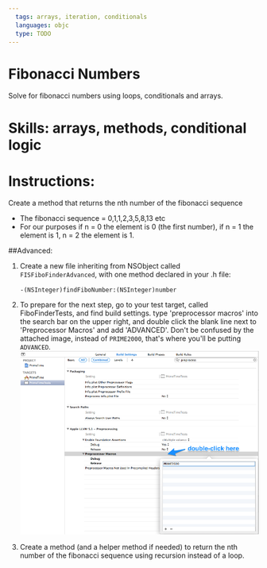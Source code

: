 ```yaml
---
  tags: arrays, iteration, conditionals
  languages: objc
  type: TODO
---
```

# Fibonacci Numbers
Solve for fibonacci numbers using loops, conditionals and arrays.

# Skills: arrays, methods, conditional logic
# Instructions: 
Create a method that returns the nth number of the fibonacci sequence 
- The fibonacci sequence = 0,1,1,2,3,5,8,13 etc 
- For our purposes if n = 0 the element is 0 (the first number), if n = 1 the element is 1, n = 2 the element is 1.

##Advanced:
1. Create a new file inheriting from NSObject called `FISFiboFinderAdvanced`,
   with one method declared in your .h file:

    ```objc
    -(NSInteger)findFiboNumber:(NSInteger)number
    ```

2. To prepare for the next step, go to your test target, called FiboFinderTests, and find build settings. type 'preprocessor macros' into the search bar on the upper right, and double click the blank line next to 'Preprocessor Macros' and add 'ADVANCED'. Don't be confused by the attached image, instead of `PRIME2000`, that's where you'll be putting `ADVANCED`. 
![preprocessor_skitch](preprocessor_macro_ss2.png)
3. Create a method (and a helper method if needed) to return the nth number of the fibonacci sequence using recursion instead of a loop.
